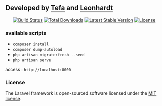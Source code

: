 
## Developed by [Tefa](https://github.com/StheffanyHadlich) and [Leonhardt](https://github.com/GLeonhardt)

<p align="center">
<a href="https://travis-ci.org/laravel/framework"><img src="https://travis-ci.org/laravel/framework.svg" alt="Build Status"></a>
<a href="https://packagist.org/packages/laravel/framework"><img src="https://poser.pugx.org/laravel/framework/d/total.svg" alt="Total Downloads"></a>
<a href="https://packagist.org/packages/laravel/framework"><img src="https://poser.pugx.org/laravel/framework/v/stable.svg" alt="Latest Stable Version"></a>
<a href="https://packagist.org/packages/laravel/framework"><img src="https://poser.pugx.org/laravel/framework/license.svg" alt="License"></a>
</p>

### available scripts

- `composer install`
- `composer dump-autoload`
- `php artisan migrate:fresh --seed`
- `php artisan serve`

access : `http://localhost:8000`



### License

The Laravel framework is open-sourced software licensed under the [MIT license](https://opensource.org/licenses/MIT).
